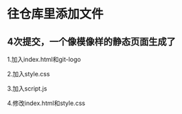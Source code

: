 # 往仓库里添加文件

## 4次提交，一个像模像样的静态页面生成了

1.加入index.html和git-logo

2.加入style.css

3.加入script.js

4.修改index.html和style.css



